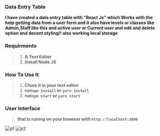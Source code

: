 ### Data Entry Table
 **I have created a data entry table with "React Js" which Works with the help getting data from a user form and it also have levels or classes like Admin,Staff like this and active user or Current user and edit and delete option and decent styling!! also working local storage**
### Requirments

> 1. **A Text Editor**
> 2. **Install Node JS**

 ### How To Use It 


> 1. **Clone it in your text editor**
> 2. **run`npm Install` or `yarn install`**
> 3.  **run`npm start` or `yarn start`**

### User Interface

> **that is runing on your browser with `http://localhost:3000`**

![p1](https://user-images.githubusercontent.com/111075041/201409142-f6071c58-e904-4bc9-8387-1a7aaf2929ba.PNG)
![p2](https://user-images.githubusercontent.com/111075041/201409155-7a67ddc0-b0f8-4938-8c89-ca23ebc0278b.PNG)

 
